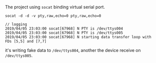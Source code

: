 The project using `socat` binding virtual serial port.

```
socat -d -d -v pty,raw,echo=0 pty,raw,echo=0

// logging
2019/04/05 23:03:00 socat[67968] N PTY is /dev/ttys004
2019/04/05 23:03:00 socat[67968] N PTY is /dev/ttys005
2019/04/05 23:03:00 socat[67968] N starting data transfer loop with FDs [5,5] and [7,7]
```

it's writing fake data to `/dev/ttys004`, another the device receive on `/dev/ttys005`.
